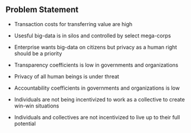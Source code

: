 ## Problem Statement

- Transaction costs for transferring value are high

- Usesful big-data is in silos and controlled by select mega-corps

- Enterprise wants big-data on citizens but privacy as a human right should be a priority

- Transparency coefficients is low in governments and organizations

- Privacy of all human beings is under threat

- Accountability coefficients in governments and organizations is low 

- Individuals are not being incentivized to work as a collective to create win-win situations

- Individuals and collectives are not incentivized to live up to their full potential 

